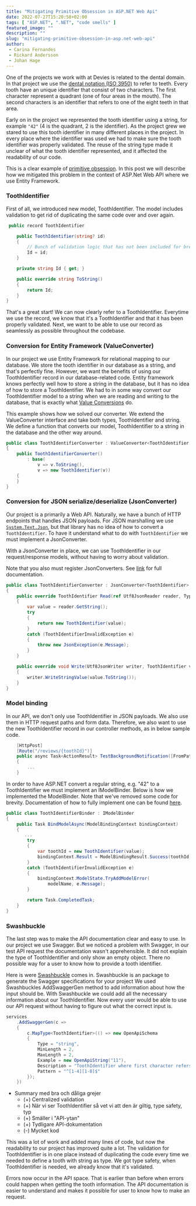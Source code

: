 ```yaml
---
title: "Mitigating Primitive Obsession in ASP.NET Web Api"
date: 2022-07-27T15:20:58+02:00
tags: [ "ASP.NET", ".NET", "code smells" ]
featured_image: ""
description: ""
slug: "mitigating-primitive-obsession-in-asp.net-web-api"
author:
 - Carina Fernandes
 - Rickard Andersson
 - Johan Hage
---
```


   One of the projects we work with at Devies is related to the dental domain.
   In that project we use the [dental notation (ISO 3950)](https://en.wikipedia.org/wiki/Dental_notation) to refer to teeth. 
   Every tooth have an unique identifier that consist of two characters.
   The first character represent a quadrant (one of four areas in the mouth).
   The second characters is an identifier that refers to one of the eight teeth in that area.
   
   Early on in the project we represented the tooth identifier using a string, for example `"42"` (4 is the quadrant, 2 is the identifier).
   As the project grew we stared to use this tooth identifier in many different places in the project.
   In every place where the identifier was used we had to make sure the tooth identifier was properly validated.
   The reuse of the string type made it unclear of what the tooth identifier represented, and it affected the readability of our code.
   
   This is a clear example of [primitive obsession](https://refactoring.guru/smells/primitive-obsession).
   In this post we will describe how we mitigated this problem in the context of ASP.Net Web API where we use Entity Framework.

   ### ToothIdentifier
   First of all, we introduced new model, ToothIdentifier. The model includes validation to get rid of duplicating the same code over and over again. 

```csharp
 public record ToothIdentifier

    public ToothIdentifier(string? id)
    {
        // Bunch of validation logic that has not been included for brevity
        Id = id;
    }

    private string Id { get; }

    public override string ToString()
    {
        return Id;
    }
}
```
   That's a great start! We can now clearly refer to a ToothIdentifier. Everytime we use the record, we know that it's a ToothIdentifier and that it has been properly validated.
   Next, we want to be able to use our record as seamlessly as possible throughout the codebase.

   ### Conversion for Entity Framework (ValueConverter)
   In our project we use Entity Framework for relational mapping to our database.
   We store the tooth identifier in our database as a string, and that's perfectly fine.
   However, we want the benefits of using our ToothIdentifier record in our database-related code.
   Entity framework knows perfectly well how to store a string in the database, but it has no idea of how to store a ToothIdentifier.
   We had to in some way convert our ToothIdentifier model to a string when we are reading and writing to the database, that is exactly what [Value Conversions](https://docs.microsoft.com/en-us/ef/core/modeling/value-conversions?tabs=data-annotations) do.
   
   This example shows how we solved our converter. 
   We extend the ValueConverter interface and take both types, ToothIdentifier and string.
   We define a function that converts our model, ToothIdentifier to a string in the database and the other way around.

```csharp
public class ToothIdentifierConverter : ValueConverter<ToothIdentifier, string>
{
    public ToothIdentifierConverter()
        : base(
            v => v.ToString(),
            v => new ToothIdentifier(v))
    {
    }
}
```

   ### Conversion for JSON serialize/deserialize (JsonConverter)
   Our project is a primarily a Web API.
   Naturally, we have a bunch of HTTP endpoints that handles JSON payloads.
   For JSON marshalling we use [`System.Text.Json`](https://docs.microsoft.com/en-us/dotnet/api/system.text.json?view=net-6.0), but that library has no idea of how to convert a `ToothIdentifier`.
   To have it understand what to do with `ToothIdentifier` we must implement a JsonConverter<T>.

   With a JsonConverter in place, we can use ToothIdentifier in our request/response models, without having to worry about validation.

   Note that you also must register JsonConverters. See [link](https://docs.microsoft.com/en-us/dotnet/standard/serialization/system-text-json-converters-how-to?pivots=dotnet-6-0#register-a-custom-converter) for full documentation.

```csharp
public class ToothIdentifierConverter : JsonConverter<ToothIdentifier>
{
    public override ToothIdentifier Read(ref Utf8JsonReader reader, Type typeToConvert, JsonSerializerOptions options)
    {
        var value = reader.GetString();
        try
        {
            return new ToothIdentifier(value);
        }
        catch (ToothIdentifierInvalidException e)
        {
            throw new JsonException(e.Message);
        }
    }

    public override void Write(Utf8JsonWriter writer, ToothIdentifier value, JsonSerializerOptions options)
    {
        writer.WriteStringValue(value.ToString());
    }
}

```
### Model binding

   In our API, we don't only use ToothIdentifier in JSON payloads.
   We also use them in HTTP request paths and form data.
   Therefore, we also want to use the new ToothIdentifier record in our controller methods, as in below sample code.

```csharp
    [HttpPost]
    [Route("/reviews/{toothId}")]
    public async Task<ActionResult> TestBackgroundNotification([FromPath] ToothIdentifier id)
    {
        ...
    }
```

   In order to have ASP.NET convert a regular string, e.g. "42" to a ToothIdentifier we must implement an IModelBinder.
   Below is how we implemented the ModelBinder. Note that we've removed some code for brevity. Documentation of how to fully implement one can be found [here](https://docs.microsoft.com/en-us/aspnet/core/mvc/advanced/custom-model-binding?view=aspnetcore-6.0#custom-model-binder-sample).

```csharp
public class ToothIdentifierBinder : IModelBinder
{
    public Task BindModelAsync(ModelBindingContext bindingContext)
    {
       ...
        try
        {
            var toothId = new ToothIdentifier(value);
            bindingContext.Result = ModelBindingResult.Success(toothId);
        }
        catch (ToothIdentifierInvalidException e)
        {
            bindingContext.ModelState.TryAddModelError(
                modelName, e.Message);
        }

        return Task.CompletedTask;
    }
}
```

### Swashbuckle

The last step was to make the API documentation clear and easy to use. 
In our project we use Swagger.
But we noticed a problem with Swagger, in our test API request the documentation wasn't apprehensible. 
It did not explain the type of ToothIdentifier and only show an empty object.
There no possible way for a user to know how to provide a tooth identifier.

Here is were [Swashbuckle](https://docs.microsoft.com/en-us/aspnet/core/tutorials/getting-started-with-swashbuckle?view=aspnetcore-6.0&tabs=visual-studio) comes in.
Swashbuckle is an package to generate the Swagger specifications for your project
We used Swashbuckles AddSwaggerGen method to add information about how the input should be. 
With Swashbuckle we could add all the necessary information about our ToothIdentifier. 
Now every user would be able to use our API request without having to figure out what the correct input is.  

```csharp
services
    .AddSwaggerGen(c =>
    {
        c.MapType<ToothIdentifier>(() => new OpenApiSchema
        {
            Type = "string",
            MinLength = 2,
            MaxLength = 2,
            Example = new OpenApiString("11"),
            Description = "ToothIdentifier where first character refers to a quadrant of value 1-4, and the second character an identifier of value 1-8.",
            Pattern = "^[1-4][1-8]$"
        });
    })

```
 - Summary med bra och dåliga grejer
   - (+) Centralized validation
   - (+) När vi ser ToothIdentifier så vet vi att den är giltig, type safety, typ
   - (+) Smäller i "API-ytan"
   - (+) Tydligare API-dokumentation
   - (-) Mycket kod

This was a lot of work and added many lines of code, but now the readability to our project has improved quite a lot.
The validation for ToothIdentifier is in one place instead of duplicating the code every time we needed to define a tooth with string as type.
We got type safety, when ToothIdentifier is needed, we already know that it's validated. 

Errors now occur in the API space. That is earlier than before when errors could happen when getting the tooth information.
The API documentation is easier to understand and makes it possible for user to know how to make an request.  
  
